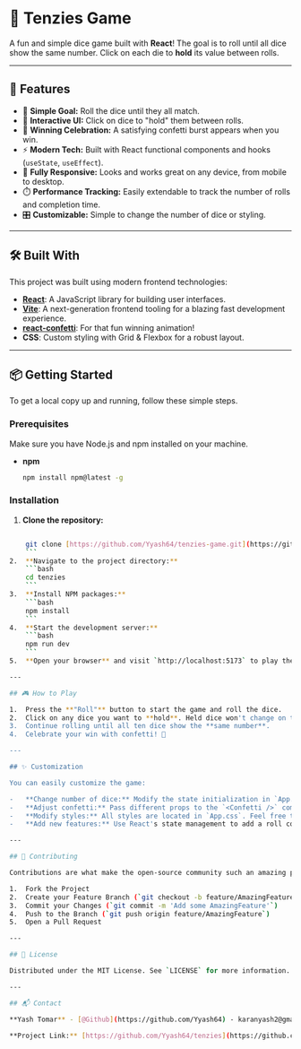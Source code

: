 # 🎲 Tenzies Game

A fun and simple dice game built with **React**! The goal is to roll until all dice show the same number. Click on each die to **hold** its value between rolls.

---


## 🚀 Features

-   🎯 **Simple Goal:** Roll the dice until they all match.
-   🎨 **Interactive UI:** Click on dice to "hold" them between rolls.
-   🎉 **Winning Celebration:** A satisfying confetti burst appears when you win.
-   ⚡ **Modern Tech:** Built with React functional components and hooks (`useState`, `useEffect`).
-   🔄 **Fully Responsive:** Looks and works great on any device, from mobile to desktop.
-   ⏱️ **Performance Tracking:** Easily extendable to track the number of rolls and completion time.
-   🎛️ **Customizable:** Simple to change the number of dice or styling.

---

## 🛠️ Built With

This project was built using modern frontend technologies:

-   **[React](https://react.dev/)**: A JavaScript library for building user interfaces.
-   **[Vite](https://vitejs.dev/)**: A next-generation frontend tooling for a blazing fast development experience.
-   **[react-confetti](https://www.npmjs.com/package/react-confetti)**: For that fun winning animation!
-   **CSS**: Custom styling with Grid & Flexbox for a robust layout.

---

## 📦 Getting Started

To get a local copy up and running, follow these simple steps.

### Prerequisites

Make sure you have Node.js and npm installed on your machine.
* **npm**
    ```sh
    npm install npm@latest -g
    ```

### Installation

1.  **Clone the repository:**
    ```markdown
```bash
    git clone [https://github.com/Yyash64/tenzies-game.git](https://github.com/Yyash64/tenzies-game.git)
    ```
2.  **Navigate to the project directory:**
    ```bash
    cd tenzies
    ```
3.  **Install NPM packages:**
    ```bash
    npm install
    ```
4.  **Start the development server:**
    ```bash
    npm run dev
    ```
5.  **Open your browser** and visit `http://localhost:5173` to play the game.

---

## 🎮 How to Play

1.  Press the **"Roll"** button to start the game and roll the dice.
2.  Click on any dice you want to **hold**. Held dice won't change on the next roll.
3.  Continue rolling until all ten dice show the **same number**.
4.  Celebrate your win with confetti! 🎉

---

## ✨ Customization

You can easily customize the game:

-   **Change number of dice:** Modify the state initialization in `App.jsx`.
-   **Adjust confetti:** Pass different props to the `<Confetti />` component in `App.jsx` to change colors, gravity, etc.
-   **Modify styles:** All styles are located in `App.css`. Feel free to change colors, fonts, and layouts.
-   **Add new features:** Use React's state management to add a roll counter, a timer, or a high-score tracker.

---

## 🤝 Contributing

Contributions are what make the open-source community such an amazing place to learn, inspire, and create. Any contributions you make are **greatly appreciated**.

1.  Fork the Project
2.  Create your Feature Branch (`git checkout -b feature/AmazingFeature`)
3.  Commit your Changes (`git commit -m 'Add some AmazingFeature'`)
4.  Push to the Branch (`git push origin feature/AmazingFeature`)
5.  Open a Pull Request

---

## 📄 License

Distributed under the MIT License. See `LICENSE` for more information.

---

## 📬 Contact

**Yash Tomar** - [@Github](https://github.com/Yyash64) - karanyash2@gmail.com

**Project Link:** [https://github.com/Yyash64/tenzies](https://github.com/Yyash64/tenzies)
